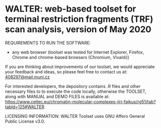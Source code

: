 # WALTER: web-based toolset for terminal restriction fragments (TRF) scan analysis, version of May 2020
REQUIREMENTS TO RUN THE SOFTWARE:
- any web browser (toolset was tested for Internet Explorer, Firefox, Chrome and chrome-based browsers (Chromium, Vivaldi))

If you are thinking about improvements of our toolset, we would appreciate your feedback and ideas, so please feel free to contact us at: 408297@mail.muni.cz

For interested developers, the depository contains .R files and other necessary files to to execute the code locally, otherwise the TOOLSET, along with MANUAL and DEMO FILES is available at: 
https://www.ceitec.eu/chromatin-molecular-complexes-jiri-fajkus/rg51/tab?tabId=125#WALTER

LICENSING INFORMATION: 
WALTER Toolset uses GNU Affero General Public License v3.0.
